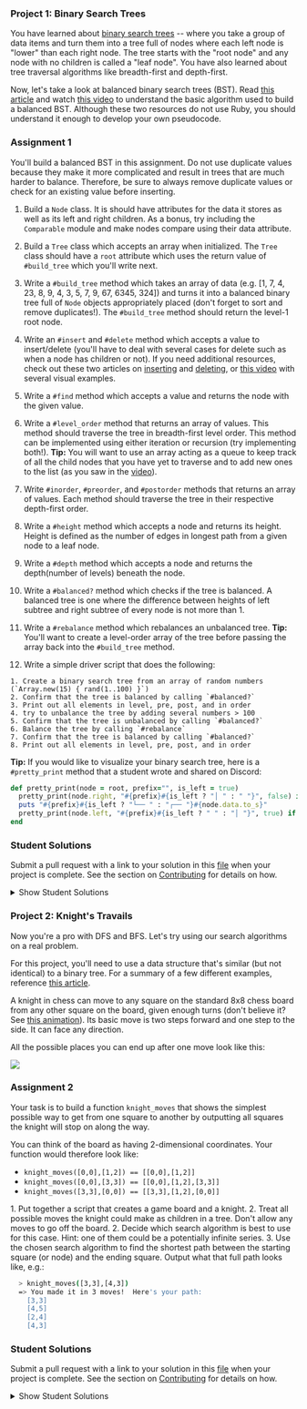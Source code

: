 ### Project 1: Binary Search Trees

You have learned about [binary search trees](http://en.wikipedia.org/wiki/Binary_search_tree) -- where you take a group of data items and turn them into a tree full of nodes where each left node is "lower" than each right node.  The tree starts with the "root node" and any node with no children is called a "leaf node". You have also learned about tree traversal algorithms like breadth-first and depth-first.

Now, let's take a look at balanced binary search trees (BST). Read [this article](https://www.geeksforgeeks.org/sorted-array-to-balanced-bst/) and watch [this video](https://youtu.be/VCTP81Ij-EM) to understand the basic algorithm used to build a balanced BST. Although these two resources do not use Ruby, you should understand it enough to develop your own pseudocode.

### Assignment 1
You'll build a balanced BST in this assignment. Do not use duplicate values because they make it more complicated and result in trees that are much harder to balance. Therefore, be sure to always remove duplicate values or check for an existing value before inserting.

<div class="lesson-content__panel" markdown="1">

  1. Build a `Node` class.  It is should have attributes for the data it stores as well as its left and right children. As a bonus, try including the `Comparable` module and make nodes compare using their data attribute.

  2. Build a `Tree` class which accepts an array when initialized. The `Tree` class should have a `root` attribute which uses the return value of `#build_tree` which you'll write next.

  3. Write a `#build_tree` method which takes an array of data (e.g. [1, 7, 4, 23, 8, 9, 4, 3, 5, 7, 9, 67, 6345, 324]) and turns it into a balanced binary tree full of `Node` objects appropriately placed (don't forget to sort and remove duplicates!). The `#build_tree` method should return the level-1 root node.

  4. Write an `#insert` and `#delete` method which accepts a value to insert/delete (you'll have to deal with several cases for delete such as when a node has children or not). If you need additional resources, check out these two articles on [inserting](https://www.geeksforgeeks.org/binary-search-tree-set-1-search-and-insertion/?ref=lbp) and [deleting](https://www.geeksforgeeks.org/binary-search-tree-set-2-delete/?ref=lbp), or [this video](https://youtu.be/wcIRPqTR3Kc) with several visual examples.

  5. Write a `#find` method which accepts a value and returns the node with the given value.

  6. Write a `#level_order` method that returns an array of values. This method should traverse the tree in breadth-first level order. This method can be implemented using either iteration or recursion (try implementing both!). **Tip:** You will want to use an array acting as a queue to keep track of all the child nodes that you have yet to traverse and to add new ones to the list (as you saw in the [video](https://www.youtube.com/watch?v=86g8jAQug04)).

  7. Write `#inorder`, `#preorder`, and `#postorder` methods that returns an array of values. Each method should traverse the tree in their respective depth-first order.

  8. Write a `#height` method which accepts a node and returns its height. Height is defined as the number of edges in longest path from a given node to a leaf node.
  
  9. Write a `#depth` method which accepts a node and returns the depth(number of levels) beneath the node.

  10. Write a `#balanced?` method which checks if the tree is balanced. A balanced tree is one where the difference between heights of left subtree and right subtree of every node is not more than 1.

  11. Write a `#rebalance` method which rebalances an unbalanced tree. **Tip:** You'll want to create a level-order array of the tree before passing the array back into the `#build_tree` method.

  12. Write a simple driver script that does the following:

    1. Create a binary search tree from an array of random numbers (`Array.new(15) { rand(1..100) }`)
    2. Confirm that the tree is balanced by calling `#balanced?`
    3. Print out all elements in level, pre, post, and in order
    4. try to unbalance the tree by adding several numbers > 100
    5. Confirm that the tree is unbalanced by calling `#balanced?`
    6. Balance the tree by calling `#rebalance`
    7. Confirm that the tree is balanced by calling `#balanced?`
    8. Print out all elements in level, pre, post, and in order
</div>

**Tip:** If you would like to visualize your binary search tree, here is a `#pretty_print` method that a student wrote and shared on Discord:

~~~ruby
def pretty_print(node = root, prefix="", is_left = true)
  pretty_print(node.right, "#{prefix}#{is_left ? "│ " : " "}", false) if node.right
  puts "#{prefix}#{is_left ? "└── " : "┌── "}#{node.data.to_s}"
  pretty_print(node.left, "#{prefix}#{is_left ? " " : "│ "}", true) if node.left
end
~~~

### Student Solutions
Submit a pull request with a link to your solution in this [file](https://github.com/TheOdinProject/curriculum/blob/master/ruby_programming/computer_science/project_data_structures_algorithms.md) when your project is complete. See the section on [Contributing](http://github.com/TheOdinProject/curriculum/blob/master/contributing.md) for details on how.

<details markdown="block">
  <summary> Show Student Solutions </summary>

* Add your solution below this line!
* [nhleto's Solution](https://github.com/nhleto/Binary-Tree)
* [cbpolley's Solution](https://github.com/cbpolley/rubyTest/blob/master/balanced_BST.rb)
* [Risan's Solution](https://github.com/risanto/ruby-programming/blob/master/14_binary-search-trees.rb)
* [James's Solution](https://github.com/jegrieve/binary_search_trees)
* [Evelyn's Solution](https://github.com/evive82/Odin-Project-Binary-Search-Tree)
* [Aaron's Solution](https://github.com/Aaron-McD/binary-search-tree)
* [Axel Lopez's Solution](https://github.com/lopezaxel/binary-search-trees)
* [Chau Nguyen's Solution](https://github.com/VanQuishi/ruby_practice/blob/master/bst.rb)
* [ChargrilledChook's Solution](https://github.com/ChargrilledChook/binary-search-tree)
* [Coding Shawn's Solution](https://github.com/CodingShawn/TOP-Ruby-Binary-Search-Trees)
* [Kfollen93's Solution](https://github.com/Kfollen93/Binary_Search_Trees)
* [Tilda Udufo's Solution](https://github.com/TildaDares/binary_search_tree)
* [BLuu's solution](https://github.com/bryanluu/TOP_ruby/blob/master/data_structures/binary_search_tree.rb)
* [Sam Eff's solution](https://github.com/SamEff/binary_search_tree)
* [Darren's solution](https://github.com/DarrenLo0530/ruby-tests/tree/master/binary_search_tree)
* [irlgabriel's solution](https://github.com/irlgabriel/the-odin-project/tree/master/tree)
* [tenacious-qi's Solution](https://github.com/Tenacious-Qi/binary_search_tree)
* [threeaces' Solution](https://github.com/threeaces/binary_search_tree_ruby_TOP)
* [andrewjh271's Solution](https://github.com/andrewjh271/binary_search_tree)
* [Brandon Austin's Solution](https://github.com/brandonricharda/Binary-Search-Tree)
* [fillingthemoon's Solution](https://github.com/fillingthemoon/binary-search-trees)
* [rryand's Solution](https://github.com/rryand/ruby_binary_search_tree)
* [Saul-Good-Homie's Solution](https://github.com/Saul-Good-Homie/ruby-building-blocks/tree/master/binary_search)
* [Christian's Solution](https://github.com/rueeazy/ruby-exercises/tree/master/binary_search_tree)
* [YesSeri's Solution](https://github.com/YesSeri/binary_search_tree)
* [Michael K's Solution](https://github.com/a0x77ry/odin/tree/master/ruby-exercises/binary_tree)
* [rlmoser's Solution](https://github.com/rlmoser99/ruby_exercises/tree/master/binary_search_tree)
* [Jose Bohorquez's Solution](https://github.com/Bhrqz/binary_tree_search/blob/master/binary_tree_search.rb)
* [pudu87's Solution](https://github.com/pudu87/binary-search-trees)
* [Philipp's Solution](https://github.com/philipp-mcvity/odin-ruby.binary_search_trees)
* [Olugbade Olalekan's Solution](https://github.com/gbadesimple/binary_tree)
* [leetie's Solution](https://github.com/leetie/Knights_travails)
* [jodokusquack's Solution with Extra Credit](https://github.com/jodokusquack/ruby_binary_search_tree)
* [Billy's Solution](https://github.com/bcoffin9/project_binary_search_trees)
* [Bradley's Solution with Extra Credit](https://github.com/spaceincase/odin-project-exercises/tree/master/binary_search_trees)
* [Run After's Solution](https://github.com/run-after/data_structures-algorithms/blob/master/binary_search_tree.rb)
* [Sher's Solution](https://github.com/sher-s7/binary_search_tree)
* [Lucas Bide's Solution](https://github.com/Lucas-Bide/binary_tree)
* [Nasser Abachi's Solution](https://github.com/abachi/theodinproject/tree/master/building-projects/binary_search_trees)
* [Robin's Solution](https://github.com/CoolGlasses/data_structures_algorithms)
* [Nikolas Broman's Solution](https://github.com/nikolasbroman/binary_search_tree)
* [Ian's Solution](https://github.com/IanMKesler/binary_tree)
* [Andrija Jelenkovic's Solution](https://github.com/Amdrija/ruby-practice)
* [Chris' Solution](https://github.com/CSalois114/project_searching_binary_trees/blob/master/searching_binary_trees.rb)
* [Jose Salvador's Solution](https://github.com/Jsalvadorpp/Ruby-Data-Structures/blob/master/binaryTree.rb)
* [Alain Suarez's Solution](https://gitlab.com/asuar/ruby-binary-search-tree)
* [Jay Burbyga's Solution](https://github.com/Jaybur1/ruby_exercises/blob/master/binary_search/binary_search.rb)
* [BShowen's Solution](https://github.com/BShowen/Linked_list_in_Ruby)
* [George Zhu's Solution](https://github.com/georgezhu11/binary_tree/blob/master/binary_tree.rb)
* [Arilson Souza Solution](https://github.com/arilsonsouza/the_odin_project/blob/master/ruby/project_data_structures_and_algorithms/binary_tree.rb)
* [Vollantre's Solution](https://github.com/vollantre/binary_tree/blob/master/binary_tree.rb)
* [Braxton Lemmon's Solution](https://github.com/braxtonlemmon/binary_trees)
* [Kevin Vuong's Solution](https://github.com/fffear/binary_search_tree)
* [Rudi Boshoff's solution](https://github.com/RudiBoshoff/binary-search-tree/blob/master/binary_tree.rb)
* [Learnsometing's Solution](https://github.com/learnsometing/TOP-ruby-projects/tree/master/computer-science/binary-tree)
* [Chris Wegscheid's solution](https://github.com/cwegscheid08/binary_trees)
* [Simon Tharby's solution](https://github.com/jinjagit/binary_tree)
* [Smetanca52's Solution](https://github.com/Smetanca52/ruby_exercices/blob/master/searching_binary_trees.rb)
* [Mohamed Elattar's Solution](https://github.com/mohamed-elattar/odin-project-data-structures-and-algorithms/blob/master/bst.rb)
* [prw001's Solution](https://github.com/prw001/binary_tree_dfs_bfs)
* [Max Garber's Solution](https://github.com/bubblebooy/miscellaneous-exercises/blob/master/Binary%20Tree.rb)
* [Malaika (Mic) Solution](https://github.com/malaikaMI/Data_structure/blob/master/binary_tree.rb)
* [Nathan Sherburne' Solution](https://github.com/nathansherburne/ruby_practice/tree/master/data_structures/binary_search_tree)
* [Btreims' Solution](https://github.com/btreim/ruby/blob/master/binary_trees.rb)
* [Samuel Masters' Solution](https://github.com/redeyetuning/rb_binary_tree)
* [Demo318's solution](https://github.com/Demo318/ruby_data_structures_and_algorithms/blob/master/searching_binary_trees/binary_tree.rb)
* [Narek's solution](https://github.com/narekokr/binary-search-tree)
* [0zra's solution](https://github.com/0zra/btree)
* [mtizim's solution](https://github.com/mtizim/odin_projects/blob/master/ruby/binarysearch.rb)
* [Ben Deltenre's solution](https://github.com/benjdelt/binary_search_trees)
* [Isil Donmez's solution](https://github.com/isildonmez/data_structures_and_algorithms/tree/master/searching_binary_trees)
* [Bruno Parga's solution](https://github.com/brunoparga/odinproject/blob/master/Ruby/bst.rb)
* [Jmooree30's solution](https://github.com/jmooree30/Data-structures-and-algorithms-.git)
* [Andrew's solution](https://github.com/andrewr224/Data-Structures)
* [Jonathan Yiv's solution](https://github.com/JonathanYiv/binary_tree)
* [justinckim3's solution](https://github.com/justinckim3/searching_binary_trees/blob/master/searching_binary_trees.rb)
* [Kasey Z'S solution](https://github.com/kasey-z/TOP-solutions/blob/master/data%20_structures_and_algorithms/searching_binary_trees/searching_binary_trees.rb)
* [SadieD'S solution](https://github.com/SadieD/data_structures_and_algorithms/blob/master/binary_tree.rb)
* [Clayton Sweetens Solution](https://github.com/cjsweeten101/OdinProjects/tree/master/binary_tree)
* [thisisned's solution](https://github.com/thisisned/binary_search_tree/blob/master/binary_search_tree.rb)
* [Ovsjah Schweinefresser's solution](https://github.com/Ovsjah/basic_data_structures_and_algorithms/blob/master/binary_tree.rb)
* [holdercp's solution](https://github.com/holdercp/searching_binary_trees)
* [jfonz412's solution](https://github.com/jfonz412/computer_science/blob/master/binary_search_tree.rb)
* [xavier solution](https://github.com/nxdf2015/odin-basic-data-structures/blob/master/searching-tree/tree.rb)
* [mindovermiles262's Solution](https://github.com/mindovermiles262/algorithms)
* [Oleh Sliusar's solution](https://github.com/OlehSliusar/binary_tree)
* [theghall's solution](https://github.com/theghall/binary-trees)
* [Nikolay Dyulgerov's solution](https://github.com/NicolayD/ruby-data-structures/blob/master/binary_tree.rb)
* [Raiko's Solution](https://github.com/Cypher0/data_structures_algorithms/tree/master/lib)
* [yilmazgunalp's solution](https://github.com/yilmazgunalp/binarytrees)
* [Ayushka's solution](https://github.com/ayushkamadji/binary_tree_ruby/blob/master/BST.rb)
* [Nicolas Amaya's solution](https://github.com/nicoasp/TOP---Ruby-Data-Structures)
* [nmac's solution](https://github.com/nmacawile/BinaryTrees/blob/master/binarytrees.rb)
* [John Phelps's Solution](https://github.com/jphelps413/odin-ruby/blob/master/data-structures/binary_tree.rb)
* [Jib's Solution](https://github.com/NuclearMachine/OdinTasks/tree/master/Searching_BinaryTrees)
* [Stefan P's solution](https://github.com/spavikevik/bst)
* [Donald's solution](https://github.com/donaldali/odin-ruby/tree/master/project_data_structs_alg/bst)
* [Mazin's solution](https://github.com/muzfuz/CodeLessons/blob/master/binary_search/binary_search.rb)
* [Marina Sergeyeva's solution](https://github.com/imousterian/OdinProject/blob/master/Project2_7_Ruby_DataStructures/binarytree.rb)
* [Tommy Noe's solution](https://github.com/thomasjnoe/bst-practice)
* [Michael Alexander's solution](https://github.com/betweenparentheses/project_data_structures/blob/master/binarytree.rb)
* [Sahil Agarwal's solution](https://github.com/sahilda/the_odin_project/tree/master/data-structures-and-algorithms)
* [Aleksandar's solution](https://github.com/rodic/Odin-Ruby-Projects/blob/master/Projects:%20Basic%20Data%20Structures%20and%20Algorithms/lib/btree.rb)
* [John Quarles' solution](https://github.com/johnwquarles/Ruby-binary-trees-knights-travails/blob/master/binary_tree.rb)
* [Kate McFaul's solution](https://github.com/craftykate/odin-project/blob/master/Chapter_03-Advanced_Ruby/data_structures_and_algorithms/binary_search_tree.rb)
* [Artur Janik's solution](https://github.com/ArturJanik/TOPRuby/blob/master/Project7/BinTree/p1-tree.rb)
* [Jason Matthews' solution](https://github.com/fo0man/project_data_structures/blob/master/BinaryTree.rb)
* [Dominik Stodolny's solution](https://github.com/dstodolny/binary_tree/blob/master/binary_tree.rb)
* [Lara Finnegan's solution](https://github.com/lcf0285/algorithms/blob/master/binary_tree.rb)
* [Frank Peelen's solution](https://github.com/FrankPeelen/Data-Structures-and-Algorithms/blob/master/binary_search_tree.rb)
* [Brann James' solution](https://github.com/brannj/The_Odin_Project/blob/master/basic_data_structs/binary_trees.rb)
* [ll14m4n's solution](https://github.com/ll14m4n/the-odin-project/tree/master/3_Ruby_btree-search)
* [AtActionPark's solution](https://github.com/AtActionPark/odin_basic_data_structure/tree/master/lib)
* [Matias Pan's solution](https://github.com/kriox26/odin_ruby/tree/master/project_data_structures/bst)
* [Alex Chen's solution](https://github.com/Chenzilla/data_structure_practice)
* [Mark Viola's solution](https://github.com/markviola/the-odin-project/tree/master/12-data-structures-and-algorithms/1%20-%20Searching%20Binary%20Trees)
* [Xavier Reid's solution](https://github.com/xreid/data_structures_algorithms/tree/master/binary_tree)
* [Dan Hoying's solution](https://github.com/danhoying/basic_data_structures_and_algorithms/blob/master/searching_binary_trees.rb)
* [PiotrAleksander's solution](https://github.com/PiotrAleksander/Ruby/blob/master/drzewo_binarne.rb)
* [Florian Mainguy's solution](https://github.com/florianmainguy/theodinproject/blob/master/ruby/basic-data-structures-and-algorithms/searching_binary_tree.rb)
* [Sander Schepens's solution](https://github.com/schepens83/theodinproject.com/blob/master/ruby/project12--searching-binary-trees/searching_binary_trees.rb)
* [Noah Prescott's solution](https://github.com/npresco/top/blob/master/basic_data_structures_and_algorithms/binary_search.rb)
* [poctek's solution](https://github.com/poctek/The_Odin_Project/blob/master/Learning/CS/Algorithms/binary_tree.rb)
* [Aviv Levinsky's solution](https://github.com/pugsiman/Ruby_challenges_and_algorithms/blob/master/Searching_Binary_Trees/sbt.rb)
* [Giorgos's solution](https://github.com/vinPopulaire/search_binary_trees)
* [Andrew Park's solution](https://github.com/akpark93/the_odin_project/tree/master/ruby_programming_projects/Data%20Structures)
* [Scott Bobbitt's solution](https://github.com/sco-bo/binary_search_tree)
* [srashidi's solution](https://github.com/srashidi/Data_Structures/blob/master/Node/node.rb)
* [cdouglass's solution](https://github.com/cdouglass/odin-project-exercises/tree/master/ruby/data-structures-and-algorithms/binary_search_trees)
* [James Brooks's solution](https://github.com/jhbrooks/binary-search-tree)
* [Panashe Fundira's solution](https://github.com/munyari/odin/blob/master/learn-ruby/bfs_dfs/Node.rb)
* [Matt Velez's solution](https://github.com/Timecrash/ruby-projects/blob/master/data-structures/binary_tree.rb)
* [Luke Walker's solution](https://github.com/ubershibs/ruby-programming/blob/master/algorithms/binary_search.rb)
* [Miguel Herrera's solution](https://github.com/migueloherrera/projects/blob/master/binary_trees.rb)
* [Max Gallant's solution](https://github.com/mcgalcode/Ruby/tree/master/DataStructures)
* [Ricardo Villegas' solution](https://github.com/claricardo/RubyBuildingBlocks/blob/master/algorithms/binary_search_tree.rb)
* [Jack Wilde's solution](https://github.com/WildeRunner/data_structures_projects)
* [djhart's solution](https://github.com/djhart/binary_search)
* [Fabricio Carrara's solution](https://github.com/fcarrara/ruby_data_structures/blob/master/binary_search_tree.rb)
* [DV's solution](https://github.com/dvislearning/binary_search_tree/blob/master/bst.rb)
* [Earth35's solution](https://github.com/Earth35/binary_tree_search)
* [Stefan (Cyprium)'s solution](https://github.com/dev-cyprium/DataStructures-In-Ruby)
* [Shala Qweghen's solution](https://github.com/ShalaQweghen/basic_data_structure/blob/master/binary_trees.rb)
* [John Connor's solution](https://github.com/jacgitcz/binary_tree)
* [Jean Merlet's solution](https://github.com/jeanmerlet/ruby_misc/blob/master/data_structures/binary_tree.rb)
* [Austin Mason's solution](https://github.com/CouchofTomato/algorithm/blob/master/binary_search_tree.rb)
* [Loris Aranda's solution](https://github.com/LorisProg/ruby-binary_search_tree-knight_travails/blob/master/binary_search_tree.rb)
* [Joanna Takesian's solution](https://github.com/joannatakesian/data-structures/blob/master/binary-tree/binary-tree.rb)
* [Francisco Carlos's solution](https://github.com/fcarlosdev/the_odin_project/tree/master/data_structures/binary_search_tree)
* [at0micred's solution](https://github.com/at0micr3d/data_structure)
* [Clint's solution](https://github.com/tholymap/OdinDataStructures/blob/master/bin_tree.rb)
* [Dylan's solution](https://github.com/resputin/the_odin_project/blob/master/Ruby/data_structures/bintree2.rb)
* [Leonard Soai-Van's solution](https://github.com/leosoaivan/TOP_compsci/blob/master/binary_tree.rb)
* [Dom Goj's solution](https://github.com/booyakuhhsha/linkedLists/commit/a3928f9747d422a49801e27e6d88b0cfc3fb3324)
* [Jerry Gao's solution](https://github.com/blackwright/odin/tree/master/ruby_binary_tree)
* [Sophia Wu's solution](https://github.com/SophiaLWu/project-basic-data-structs-and-algorithms/blob/master/binary_tree.rb)
* [Anthony Vumbaca's solution](https://github.com/tvumbaca/basic_data_structures/blob/master/binary_tree.rb)
* [Braydon Pacheco's solution](https://github.com/pacheeko/data_structures/blob/master/bst.rb)
* [Simon's solution](https://github.com/SimonSomlai/Odin/blob/master/Ruby/data_tree.rb)
* [Kyle Thomson's solution](https://github.com/idynkydnk/binary_trees)
* [Zach Beaird's solution](https://github.com/zbbeaird89/Basic-Data-Structures-and-Algorithms/blob/master/binary_tree.rb)
* [Daniel Varcas's solution](https://github.com/d-zer0/binary_search_trees/blob/master/binary_search_trees.rb)
* [Luján Fernaud's solution](https://github.com/lujanfernaud/ruby-binary-search-tree)
* [Cody Buffaloe's solution](https://github.com/CodyLBuffaloe/Data_Structures)
* [Jason Dancocks's solution](https://github.com/JasonDancocks/Ruby/blob/master/binarysearchtree/binarysearchtree.rb)
* [Jamesredux's solution](https://github.com/Jamesredux/binary_tree)
* [Oliver Curting's solution - with one-line dfs_rec](https://github.com/Curting/searching_binary_trees/blob/master/searching_binary_trees.rb)
* [HSaad's solution](https://github.com/HSaad/data-structure-algorithms/blob/master/binary_tree.rb)
* [Punnadittr's solution](https://github.com/punnadittr/binary_tree/blob/master/binary_tree.rb)
* [Areeba's solution](https://github.com/AREEBAISHTIAQ/binary-tree/blob/master/node.rb)
* [Alex's solution](https://github.com/alexcorremans/binary_search_tree)
* [Tommy's solution](https://github.com/hoangtommy/dataStructures-Algorithms)
* [Emil Dimitrov's solution](https://github.com/imemdm/searching-binary-trees)
* [Leila Alderman's solution](https://github.com/leila-alderman/binary-tree)
* [Martyn Jones' solution](https://github.com/martynj2001/binarytree)
* [Mojotron's solution](https://github.com/mojotron/binary-search-tree)
* [vanny96's Solution](https://github.com/vanny96/binary-trees)
* [Vitaly Osipov's Solution](https://github.com/vi7ali/ruby-practice/blob/master/binary-tree/binary_tree.rb)
* [JamCry's Solution](https://github.com/jamcry/ruby-advanced-exercises/blob/master/binary_search_tree.rb)
* [Rey van den Berg's Solution](https://github.com/Rey810/Data-Structures-and-Algorithms)
* [Alex Krewson's Solution](https://github.com/alexkrewson/data_structures_and_algorithms)
* [Robert Dunbar's Solution](https://github.com/RobertDunbar/ruby-binary-trees)
* [Ben Fowler's Solution](https://github.com/benfowler04/ruby-cs/blob/master/binary_tree.rb)
* [Sergej Jurchenko's Solution](https://github.com/Sergyurch/BinaryTree/blob/master/BinaryTree.rb)
* [Brett Bonnet's Solution](https://github.com/Brett-Bonnet/binary-search-tree)
* [Drew Goddyn's Solution](https://github.com/Drew-Goddyn/binary_search_tree)
* [Toberoni's Solution](https://github.com/toberoni/the_odin_project/tree/master/ruby_programming/binary_search_tree)
* [Bendee's Solution](https://github.com/bendee48/Data-Structures)
* [Jay Conner's Solution](https://github.com/cleve703/data_structures_algorithms/binary_search_tree.rb)
* [guacamobley's Solution](https://github.com/guacamobley/data-structures-and-algorithms/blob/master/binary-search-tree.rb)
* [Robert Suazo's Solution](https://github.com/rsuazo/binary_search_tree/blob/master/binary_search_tree.rb)
* [hyperturing's Solution](https://github.com/hyperturing/data-structures/tree/master/binary_search_tree)
* [Sanyogita's Solution](https://github.com/SanyogitaPandit/RubyProgramming/tree/master/binary_search_tree)
* [Rob Dulabon's Solution](https://github.com/RDulabon/Binary_Search_Tree)
* [Timework's Solution](https://github.com/Timework/search_tree/blob/master/tree.rb)
* [Cinthia's Solution](https://github.com/cinthiagodoi/binary_search_tree)
* [Matt M's Solution](https://github.com/MattMiller1989/Binary-Tree)
* [fussykyloren's Solution](https://github.com/fussykyloren/ruby-data-structures/tree/master/binary-search-tree)
* [Cameron St. Amant's Solution](https://github.com/CameronStAmant/The_Odin_Project/blob/master/Ruby_projects/Data_Structures_and_Algorithms/Binary_tree.rb)
* [mpiriya's Solution](https://github.com/mpiriya/ruby/blob/master/data-structures/binary_search_tree.rb)
* [Sandy's Solution](https://github.com/kuosandys/top-ruby-assignments/blob/master/bst_2.rb)
* [JvPelai's Solution](https://github.com/JvPelai/binary-search-trees)
* [Rémi Borfigat’s Solution](https://github.com/remiborfigat/binary_search_trees)
* [Adam's Solution](https://github.com/abohannon/ruby-sandbox/blob/master/exercises/binary_search_trees.rb)
* [msespos's Solution](https://github.com/msespos/balanced-bst/blob/master/main.rb)
* [bhenning83's Solution](https://github.com/bhenning83/binary_search_tree/blob/master/bst.rb)
* [tim87henry's Solution](https://github.com/tim87henry/ruby_practice/blob/master/binary_search_tree.rb)

</details>

### Project 2: Knight's Travails

Now you're a pro with DFS and BFS.  Let's try using our search algorithms on a real problem.

For this project, you'll need to use a data structure that's similar (but not identical) to a binary tree. For a summary of a few different examples, reference [this article](https://www.khanacademy.org/computing/computer-science/algorithms/graph-representation/a/describing-graphs).

A knight in chess can move to any square on the standard 8x8 chess board from any other square on the board, given enough turns (don't believe it?  See [this animation](https://upload.wikimedia.org/wikipedia/commons/thumb/d/da/Knight%27s_tour_anim_2.gif/250px-Knight%27s_tour_anim_2.gif)).  Its basic move is two steps forward and one step to the side.  It can face any direction.

All the possible places you can end up after one move look like this:

<img src="https://i.imgur.com/mHQqH08.gif">

### Assignment 2
Your task is to build a function `knight_moves` that shows the simplest possible way to get from one square to another by outputting all squares the knight will stop on along the way.

You can think of the board as having 2-dimensional coordinates.  Your function would therefore look like:

  * `knight_moves([0,0],[1,2]) == [[0,0],[1,2]]`
  * `knight_moves([0,0],[3,3]) == [[0,0],[1,2],[3,3]]`
  * `knight_moves([3,3],[0,0]) == [[3,3],[1,2],[0,0]]`

<div class="lesson-content__panel" markdown="1">
1. Put together a script that creates a game board and a knight.
2. Treat all possible moves the knight could make as children in a tree.  Don't allow any moves to go off the board.
2. Decide which search algorithm is best to use for this case.  Hint: one of them could be a potentially infinite series.
3. Use the chosen search algorithm to find the shortest path between the starting square (or node) and the ending square.  Output what that full path looks like, e.g.:

~~~bash
  > knight_moves([3,3],[4,3])
  => You made it in 3 moves!  Here's your path:
    [3,3]
    [4,5]
    [2,4]
    [4,3]
~~~
</div>

### Student Solutions
Submit a pull request with a link to your solution in this [file](https://github.com/TheOdinProject/curriculum/blob/master/ruby_programming/computer_science/project_data_structures_algorithms.md) when your project is complete. See the section on [Contributing](http://github.com/TheOdinProject/curriculum/blob/master/contributing.md) for details on how.

<details markdown="block">
  <summary> Show Student Solutions </summary>

* Add your solution below this line!
* [Risan's Solution](https://github.com/risanto/knight-travails) - [View in repl.it](https://repl.it/@Risanto/knight-travails#knight_moves.rb)
* [cbpolley's Solution](https://github.com/cbpolley/rubyTest/blob/master/knights_travails.rb) - [View in repl.it](https://repl.it/@cbpolley/knightstravails)
* [James's Solution](https://github.com/jegrieve/Knight-s_Travails)
* [Aaron's Solution](https://github.com/Aaron-McD/knight-travails)
* [Kfollen93's Solution](https://github.com/Kfollen93/Knights_Travails)
* [ChargrilledChook's Solution](https://github.com/ChargrilledChook/knights-travails)
* [Axel Lopez's Solution](https://github.com/lopezaxel/knight_travails)
* [Aaron Contreras's Solution](https://github.com/aaron-contreras/knights_travails)
* [Chau Nguyen's Solution](https://github.com/VanQuishi/ruby_practice/blob/master/knight_travails.rb)
* [Aaron Contreras's Solution](https://https://github.com/aaron-contreras/knights_travails)
* [Coding Shawn's Solution](https://github.com/CodingShawn/TOP-Ruby-Knight-Travails)
* [palebluudot's Solution](https://github.com/bryanluu/TOP_ruby/blob/master/data_structures/knight_moves.rb)
* [Brandon Austin's Solution](https://github.com/brandonricharda/Knights-Travails)
* [Tilda Udufo's Solution](https://github.com/TildaDares/knight_travails)
* [tenacious-qi's Solution](https://github.com/Tenacious-Qi/knights_travails)
* [threeaces' Solution](https://github.com/threeaces/knights_travails_ruby/tree/master/knights_travails)
* [Sam Eff's Solution](https://github.com/SamEff/knights_travails)
* [Darren's Solution](https://github.com/DarrenLo0530/ruby-tests/tree/master/knight_travail)
* [irlgabriel's Solution](https://github.com/irlgabriel/the-odin-project/tree/master/knight-moves)
* [andrewjh271's Solution](https://github.com/andrewjh271/knight_travails)
* [fillingthemoon's Solution](https://github.com/fillingthemoon/knights-travails)
* [Saul-Good-Homie's Solution](https://github.com/Saul-Good-Homie/ruby-building-blocks/tree/master/knight_moves)
* [rryand's Solution](https://github.com/rryand/knight_moves)
* [Christian's Solution](https://github.com/rueeazy/ruby-exercises/tree/master/knights-travails)
* [Jose Bohorquez's Solution](https://github.com/Bhrqz/knight_moves/blob/master/knigth_moves.rb)
* [YesSeri's Solution](https://github.com/YesSeri/knights_travails)
* [Michael K's Solution](https://github.com/a0x77ry/odin/tree/master/ruby-exercises/knights_travails)
* [rlmoser's Solution](https://github.com/rlmoser99/ruby_exercises/tree/master/knights_travails)
* [pudu87's Solution](https://github.com/pudu87/knights-travails)
* [Philipp's Solution](https://github.com/philipp-mcvity/odin-ruby.knight-s_travails)
* [Olugbade Olalekan's Solution](https://github.com/gbadesimple/data-structure_knight_travail)
* [jodokusquack's Solution](https://github.com/jodokusquack/knights_travails)
* [Billy's Solution](https://github.com/bcoffin9/project_springer_travails)
* [proto-dylan's Solution](https://github.com/proto-dylan/knight_moves/blob/master/knight_moves.rb)
* [fossegrim's Solution](https://github.com/olav35/data-structures-and-algorithms/blob/master/knight's_travails.rb)
* [Run After's Solution](https://github.com/run-after/data_structures-algorithms/blob/master/knight_moves.rb)
* [Nasser Abachi's Solution](https://github.com/abachi/theodinproject/tree/master/building-projects/knights_travails)
* [Robin's Solution](https://github.com/CoolGlasses/data_structures_algorithms/blob/master/knights_travails.rb)
* [Nikolas Broman's solution](https://github.com/nikolasbroman/knights_travails)
* [Ian's Solution](https://github.com/IanMKesler/knight-s_travails)
* [Chris' Solution](https://github.com/CSalois114/project_knight_moves/blob/master/knight_moves.rb)
* [JFAldridge's Solution](https://github.com/JFAldridge/knight_moves)
* [Jose Salvador's Solution](https://github.com/Jsalvadorpp/Ruby-Data-Structures/blob/master/KnightsTravails.rb)
* [Alain Suarez's Solution](https://gitlab.com/asuar/ruby-knights-tour)
* [Jay Burbyga's Solution](https://github.com/Jaybur1/ruby_exercises/blob/master/knights_travails/knights_travails.rb)
* [BShowen's Solution](https://github.com/BShowen/Knights_travails)
* [George Zhu's solution](https://github.com/georgezhu11/knight_moves/blob/master/knight_moves.rb)
* [Arilson Souza Solution](https://github.com/arilsonsouza/the_odin_project/blob/master/ruby/project_data_structures_and_algorithms/knight_moves.rb)
* [Vollantre's solution](https://github.com/vollantre/knight_moves)
* [Kevin Vuong's solution](https://github.com/fffear/knight_travails)
* [Braxton Lemmon's solution](https://github.com/braxtonlemmon/knight_moves)
* [Nicolas Espinoza's solution](https://github.com/nicospz/knight-moves/blob/master/knight-moves.rb)
* [Rudi Boshoff's solution](https://github.com/RudiBoshoff/binary-search-tree/blob/master/knight_moves.rb)
* [Learnsometing's Solution](https://github.com/learnsometing/TOP-ruby-projects/tree/master/computer-science/knights-moves)
* [Chris Wegscheid's solution](https://github.com/cwegscheid08/knight_work)
* [Simon Tharby's solution](https://github.com/jinjagit/knight)
* [Mohamed Elattar's Solution](https://github.com/mohamed-elattar/odin-project-data-structures-and-algorithms/blob/master/knight-moves.rb)
* [prw001's Solution](https://github.com/prw001/knight_moves)
* [Max Garber's Solution](https://github.com/bubblebooy/miscellaneous-exercises/blob/master/chess.rb)
* [Malaika (Mic) Solution](https://github.com/malaikaMI/Kinghts_trevail/blob/master/kt.rb)
* [Btreims' Solution](https://github.com/btreim/ruby/blob/master/knight_moves.rb)
* [Samuel Masters' Solution](https://github.com/redeyetuning/rb_knights_travails)
* [Demo318's solution](https://github.com/Demo318/ruby_data_structures_and_algorithms/tree/master/knights_travails)
* [Javier Machin's solution](https://github.com/Javier-Machin/Knight_Travails/blob/master/Knight_travails.rb)
* [0zra's solution](https://github.com/0zra/knight)
* [mtizim's solution](https://github.com/mtizim/odin_projects/blob/master/ruby/chessknight.rb)
* [Ben Deltenre's solution](https://github.com/benjdelt/knights_travails)
* [Isil Donmez's solution](https://github.com/isildonmez/data_structures_and_algorithms/tree/master/knights_project)
* [Bruno Parga's solution](https://github.com/brunoparga/odinproject/blob/master/Ruby/knight_joint.rb)
* [Jmooree30's solution](https://github.com/jmooree30/Knights_Travels.git)
* [Andrew's solution](https://github.com/andrewr224/Knight-s-Travails)
* [Jonathan Yiv's solution](https://github.com/JonathanYiv/knights_travails)
* [justinckim3's solution](https://github.com/justinckim3/knights_travails/blob/master/knights_travails.rb)
* [Kasey Z's solution](https://github.com/kasey-z/TOP-solutions/blob/master/data%20_structures_and_algorithms/knights_travails/knight_moves.rb)
* [Dallaire's solution](https://github.com/Dallaire/knights_travails)
* [SadieD's solution](https://github.com/SadieD/data_structures_and_algorithms/blob/master/knights_travails.rb)
* [Adsy430's Solution](https://github.com/adampal/knight_moves)
* [Clayton Sweeten's Solution](https://github.com/cjsweeten101/OdinProjects/blob/master/knights_travails/travail.rb)
* [thisisned's solution](https://github.com/thisisned/knights_travails/blob/master/knights_travails.rb)
* [Ovsjah Schweinefresser's solution](https://github.com/Ovsjah/basic_data_structures_and_algorithms/blob/master/knight_moves.rb)
* [holdercp's solution](https://github.com/holdercp/knights-travails)
* [jfonz412's solution](https://github.com/jfonz412/computer_science/blob/master/knight/lib/knight.rb)
* [xavier solution](https://github.com/nxdf2015/odin-basic-data-structures/tree/master/knight)
* [mindovermiles262's Solution](https://github.com/mindovermiles262/knight-travails)
* [Oleh Sliusar's solution](https://github.com/OlehSliusar/knights_travails)
* [Nikolay Dyulgerov's solution](https://github.com/NicolayD/ruby-data-structures/blob/master/knights_travails.rb)
* [theghall's solution](https://github.com/theghall/knights-travails)
* [Raiko's Solution](https://github.com/Cypher0/data_structures_algorithms)
* [yilmazgunalp's solution](https://github.com/yilmazgunalp/knight_moves)
* [Ayushka's solution](https://github.com/ayushkamadji/knights_travails_ruby)
* [Nicolas Amaya's solution](https://github.com/nicoasp/TOP---Ruby-Data-Structures)
* [nmac's solution](https://github.com/nmacawile/KnightsTravails/blob/master/knight.rb)
* [Stefan P's solution](https://github.com/spavikevik/knight_travails)
* [Leonard Soai-van's solution](https://github.com/leosoaivan/TOP_compsci)
* [Donald's solution](https://github.com/donaldali/odin-ruby/tree/master/project_data_structs_alg/knights_travails)
* [Marina Sergeyeva's solution](https://github.com/imousterian/OdinProject/blob/master/Project2_7_Ruby_DataStructures/knight.rb)
* [Tommy Noe's solution](https://github.com/thomasjnoe/knight-moves)
* [Michael Alexander's solution](https://github.com/betweenparentheses/project_data_structures/blob/master/knightstravails.rb)
* [Sahil Agarwal's solution](https://github.com/sahilda/the_odin_project/tree/master/data-structures-and-algorithms)
* [Sergio Ribeiro's solution](https://github.com/serg1o/Data_Structures/blob/master/knight.rb)
* [Aleksandar's solution](https://github.com/rodic/Odin-Ruby-Projects/blob/master/Projects:%20Basic%20Data%20Structures%20and%20Algorithms/lib/knight.rb)
* [John Quarles' solution](https://github.com/johnwquarles/Ruby-binary-trees-knights-travails/blob/master/knight.rb)
* [Kate McFaul's solution](https://github.com/craftykate/odin-project/blob/master/Chapter_03-Advanced_Ruby/data_structures_and_algorithms/knight_moves.rb)
* [Artur Janik's solution](https://github.com/ArturJanik/TOPRuby/blob/master/Project7/KnightsTravails/p2-knight.rb)
* [Jason Matthews' solution](https://github.com/fo0man/project_data_structures/blob/master/knight_travails.rb)
* [Dominik Stodolny's solution](https://github.com/dstodolny/knight_moves/blob/master/knight_moves.rb)
* [Lara Finnegan's solution](https://github.com/lcf0285/algorithms/blob/master/knights_travails.rb)
* [Frank Peelen's solution](https://github.com/FrankPeelen/Data-Structures-and-Algorithms/blob/master/knight_moves.rb)
* [Brann James' solution](https://github.com/brannj/The_Odin_Project/blob/master/basic_data_structs/knight_travails.rb)
* [ll14m4n's solution](https://github.com/ll14m4n/the-odin-project/tree/master/3_Ruby_khight-moves)
* [AtActionPark's solution](https://github.com/AtActionPark/odin_basic_data_structure/blob/master/knight_moves.rb)
* [Matias Pan's Solution](https://github.com/kriox26/odin_ruby/tree/master/project_data_structures/knight_moves)
* [Alex Chen's Solution](https://github.com/Chenzilla/data_structure_practice)
* [Mark Viola's Solution](https://github.com/markviola/the-odin-project/tree/master/12-data-structures-and-algorithms/2%20-%20Knights%20Travail)
* [Xavier Reid's Solution](https://github.com/xreid/data_structures_algorithms/blob/master/knights_travails/knight.rb)
* [Dan Hoying's Solution](https://github.com/danhoying/basic_data_structures_and_algorithms/blob/master/knights_travails.rb)
* [PiotrAleksander's Solution](https://github.com/PiotrAleksander/Ruby/blob/master/goniec.rb)
* [Florian Mainguy's Solution](https://github.com/florianmainguy/theodinproject/blob/master/ruby/basic-data-structures-and-algorithms/knight.rb)
* [Sander Schepens's Solution](https://github.com/schepens83/theodinproject.com/blob/master/ruby/project13--knights-travails/knights_travails.rb)
* [Noah Prescott's Solution](https://github.com/npresco/top/blob/master/basic_data_structures_and_algorithms/knight_moves.rb)
* [Alex Tsiras' Solution](https://github.com/arialblack14/binary_trees/blob/master/knight.rb)
* [Giorgos's Solution](https://github.com/vinPopulaire/knights_travails)
* [Scott Bobbitt's Solution](https://github.com/sco-bo/knights_travails)(w/help from John Quarles' blog post)
* [srashidi's Solution](https://github.com/srashidi/Data_Structures/blob/master/Knights_Travails/knight_moves.rb)
* [cdouglass's Solution](https://github.com/cdouglass/odin-project-exercises/tree/master/ruby/data-structures-and-algorithms/knights_travails)
* [James Brooks's Solution](https://github.com/jhbrooks/knight-moves)
* [Panashe Fundira's Solution](https://github.com/munyari/odin/blob/master/learn-ruby/bfs_dfs/knight_shortest_path.rb)
* [Matt Velez's Solution](https://github.com/Timecrash/ruby-projects/blob/master/data-structures/knight_traversal.rb)
* [Luke Walker's Solution](https://github.com/ubershibs/ruby-programming/blob/master/algorithms/knight_moves.rb)
* [Miguel Herrera's Solution](https://github.com/migueloherrera/projects/blob/master/knights_travails.rb)
* [Tomasz Kula's Solution](https://github.com/zetsnotdead/Knights-Travails) including visual representation of the steps
* [Max Gallant's Solution](https://github.com/mcgalcode/Ruby/tree/master/DataStructures)
* [Ricardo Villegas' Solution](https://github.com/claricardo/RubyBuildingBlocks/blob/master/algorithms/knight_moves.rb)
* [Jack Wilde's Solution](https://github.com/WildeRunner/data_structures_projects)
* [djhart's Solution](https://github.com/djhart/knight_path)
* [Fabricio Carrara's Solution](https://github.com/fcarrara/ruby_data_structures/tree/master/knight_moves)
* [Earth35's Solution](https://github.com/Earth35/knight_moves)
* [DV's Solution](https://github.com/dvislearning/knight_travels/blob/master/knight_travels.rb)
* [Shala Qweghen's Solution](https://github.com/ShalaQweghen/basic_data_structure/blob/master/knight_moves.rb)
* [John Connor's Solution](https://github.com/jacgitcz/knight_moves)\
* [Jean Merlet's Solution](https://github.com/jeanmerlet/ruby_games/blob/master/chess/knight_movement.rb)
* [Jiazhi Guo's Solution](https://github.com/jerrykuo7727/knights_travails)
* [Austin Mason's Solution](https://github.com/CouchofTomato/algorithm/blob/master/knights_travails.rb)
* [Loris Aranda's Solution](https://github.com/LorisProg/ruby-binary_search_tree-knight_travails/blob/master/knight_moves.rb)
* [Francisco Carlos's Solution](https://github.com/fcarlosdev/the_odin_project/tree/master/data_structures/knight_travails)
* [at0micred's Solution](https://github.com/at0micr3d/data_structure)
* [Clint's Solution](https://github.com/tholymap/OdinDataStructures/blob/master/knight_moves.rb)
* [Dylan's Solution](https://github.com/resputin/the_odin_project/blob/master/Ruby/data_structures/knight.rb)
* [David Chapman's solution](https://github.com/davidchappy/odin_training_projects/tree/master/knights_travails)
* [Dom Goj's Solution](https://github.com/booyakuhhsha/linkedLists/blob/master/knight2.rb)
* [Jerry Gao's Solution](https://github.com/blackwright/odin/tree/master/ruby_knights_travails)
* [Sophia Wu's Solution](https://github.com/SophiaLWu/project-basic-data-structs-and-algorithms/blob/master/knights_travails.rb)
* [Anthony Vumbaca's Solution](https://github.com/tvumbaca/basic_data_structures/blob/master/knights_travails.rb)
* [Braydon Pacheco's Solution](https://github.com/pacheeko/data_structures/blob/master/knights_travails.rb)
* [Simon's Solution](https://github.com/SimonSomlai/Odin/tree/master/Ruby/knight_travails)
* [Kyle Thomson's Solution](https://github.com/idynkydnk/knight_moves)
* [Zach Beaird's Solution](https://github.com/zbbeaird89/Basic-Data-Structures-and-Algorithms/blob/master/knight.rb)
* [Luján Fernaud's Solution](https://github.com/lujanfernaud/ruby-knights-travails)
* [Cody Buffaloe's Solution](https://github.com/CodyLBuffaloe/Knights_Travails)
* [Jonathan Marks' Solution](https://github.com/johnjmarks4/knights_travails)
* [Jamesredux's Solution](https://github.com/Jamesredux/knight_moves)
* [Oliver Curting's Solution](https://github.com/Curting/knights_travails)
* [HSaad's Solution](https://github.com/HSaad/data-structure-algorithms/blob/master/knights_travails.rb)
* [Punnadittr's Solution](https://github.com/punnadittr/knight_traversal/blob/master/knight.rb)
* [Akash's Solution](https://github.com/Akash-sopho/knights_travels)
* [Areeba's Solution](https://github.com/AREEBAISHTIAQ/knight-travails/blob/master/knight-travails.rb)
* [Alex's Solution](https://github.com/alexcorremans/knight)
* [Emil Dimitrov's Solution](https://github.com/imemdm/knight-moves)
* [Leila Alderman's Solution](https://github.com/leila-alderman/knight_moves)
* [Martyn Jones' Solution](https://github.com/martynj2001/binarytree)
* [Mojotron's Solution](https://github.com/mojotron/graph_with_knights_travails)
* [vanny96's Solution](https://github.com/vanny96/binary-trees)
* [Vitaly Osipov's Solution](https://github.com/vi7ali/ruby-practice/blob/master/binary-tree/knight_moves.rb)
* [Alex Krewson's Solution](https://github.com/alexkrewson/data_structures_and_algorithms)
* [Rey van den Berg's Solution](https://github.com/Rey810/Data-Structures-and-Algorithms/tree/master/Knights%20Travails)
* [Robert Dunbar's Solution](https://github.com/RobertDunbar/ruby-binary-trees/blob/master/knight.rb)
* [Gareth Woodman's Solution](https://github.com/GarethWoodman/knights_travails/blob/master/knights_travails.rb)
* [Ben Fowler's Solution](https://github.com/benfowler04/ruby-cs/blob/master/knight_moves.rb)
* [Sergej Jurchenko's Solution](https://github.com/Sergyurch/knight_moves/blob/master/knight_moves.rb)
* [Brett Bonnet's Solution](https://github.com/Brett-Bonnet/knight-moves)
* [Husseinhewehii's Solution](https://github.com/Husseinhewehii/Knight_Moves)
* [Toberoni's Solution](https://github.com/toberoni/the_odin_project/tree/master/ruby_programming/knights_travails)
* [Bendee's Solution](https://github.com/bendee48/Data-Structures/blob/master/knight_moves.rb)
* [Jay Conner's Solution](https://github.com/cleve703/data_structures_algorithms/knights_travails.rb)
* [guacamobley's Solution](https://github.com/guacamobley/data-structures-and-algorithms/blob/master/knights-travails.rb)
* [unheavenlycreature's Solution](https://github.com/unheavenlycreature/ds_and_algos/blob/master/knights_moves.rb)
* [Robert Suazo's Solution](https://github.com/rsuazo/knights_travails/blob/master/main.rb)
* [hyperturing's Solution](https://github.com/hyperturing/data-structures/tree/master/knight_moves)
* [Sanyogita's Solution](https://github.com/SanyogitaPandit/RubyProgramming/tree/master/knight_moves)
* [Timework's Solution](https://github.com/Timework/knight/blob/master/knight.rb)
* [Rob Dulabon's Solution](https://github.com/RDulabon/Knight_Travails)
* [fussykyloren's Solution](https://github.com/fussykyloren/ruby-data-structures/tree/master/knights-travail)
* [Cameron St. Amant's Solution](https://github.com/CameronStAmant/The_Odin_Project/blob/master/Ruby_projects/Data_Structures_and_Algorithms/Knights_travail.rb)
* [mpiriya's Solution](https://github.com/mpiriya/ruby/blob/master/data-structures/knight_moves.rb)
* [Sandy's Solution](https://github.com/kuosandys/top-ruby-assignments/blob/master/knight.rb)
* [Brent's Solution](https://github.com/brentcam250/knight_moves)
* [Rémi Borfigat’s Solution](https://github.com/remiborfigat/knight_travails)
* [Adam's Solution](https://github.com/abohannon/ruby-sandbox/blob/master/projects/knights_travails/lib/knights_travails.rb)
* [msespos's Solution](https://github.com/msespos/knights-travails)
* [bhenning83's Solution](https://github.com/bhenning83/binary_search_tree/blob/master/knights_travels.rb)
* [tim87henry's Solution](https://github.com/tim87henry/ruby_practice/blob/master/knights_travails.rb)

</details>
